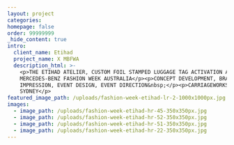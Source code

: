 ```yaml
---
layout: project
categories:
homepage: false
order: 99999999
_hide_content: true
intro:
  client_name: Etihad
  project_name: X MBFWA
  description_html: >-
    <p>THE ETIHAD ATELIER, CUSTOM FOIL STAMPED LUGGAGE TAG ACTIVATION AT
    MERCEDES-BENZ FASHION WEEK AUSTRALIA</p><p>CONCEPT DEVELOPMENT, BRAND
    IMPRESSION, EVENT DESIGN, EVENT DIRECTION&nbsp;</p><p>CARRIAGEWORKS -
    SYDNEY</p>
featured_image_path: /uploads/fashion-week-etihad-lr-2-1000x1000px.jpg
images:
  - image_path: /uploads/fashion-week-etihad-hr-45-350x350px.jpg
  - image_path: /uploads/fashion-week-etihad-hr-52-350x350px.jpg
  - image_path: /uploads/fashion-week-etihad-hr-51-350x350px.jpg
  - image_path: /uploads/fashion-week-etihad-hr-22-350x350px.jpg
---
```

